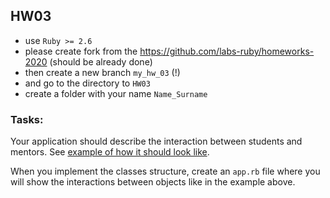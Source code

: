 ## HW03

- use `Ruby >= 2.6`
- please create fork from the https://github.com/labs-ruby/homeworks-2020 (should be
  already done)
- then create a new branch `my_hw_03` (!)
- and go to the directory to `HW03`
- create a folder with your name `Name_Surname`

### Tasks:

Your application should describe the interaction between students and mentors.
See [example of how it should look like](example.rb).

When you implement the classes structure, create an `app.rb` file where you will show the interactions between objects like in the example above.


